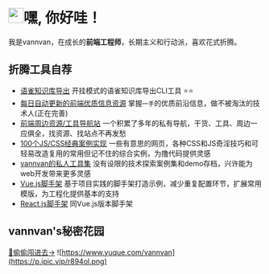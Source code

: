 <h1 align="left"><img src="https://raw.githubusercontent.com/iampavangandhi/iampavangandhi/master/gifs/Hi.gif" width="30px">嘿, 你好哇！</h1>

<p>
  我是vannvan，在成长的<b>前端工程师</b>，长期主义和行动派，喜欢花式折腾。
</p>


## 折腾工具自荐

- [语雀知识库导出](https://github.com/vannvan/yuque-tools) 开挂模式的语雀知识库导出CLI工具 ⭐️⭐️ 
- [每日自动更新的前端优质信息资源](https://github.com/vannvan/high-quality-fe-resources/tree/main) 掌握`一手`的优质前沿信息，做不被淘汰的技术人(正在完善)  
- [前端周边资源/工具导航站](https://github.com/vannvan/adoerww/tree/master/nav-refactor) 一个积累了多年的私有导航，干货、工具、周边一应俱全，找资源、找站点不再发愁  
- [100个JS/CSS经典案例实现](https://vannvan.github.io/web-explore-demo/)  一些有意思的网页，各种CSS和JS奇淫技巧和可轻易改造复用的常用但记不住的综合实例，为撸代码提供灵感  
- [vannvan的私人工具集](https://github.com/vannvan/adoerww) 没有设限的技术探索案例集和demo存档，兴许能为web开发带来更多灵感  
- [Vue.js脚手架](https://github.com/vannvan/wwvue-cli) 基于项目实践的脚手架打造示例，减少重复配置环节，扩展常用模版，为工程化提供基本的支持  
- [React.js脚手架](https://github.com/vannvan/react-easy-cli) 同Vue.js版本脚手架  

## vannvan's秘密花园
[🫢偷偷闯进去->](https://www.yuque.com/vannvan)
![https://www.yuque.com/vannvan](https://p.ipic.vip/r894ol.png)
